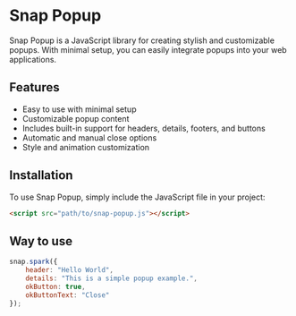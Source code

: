 # Snap Popup

Snap Popup is a JavaScript library for creating stylish and customizable popups. With minimal setup, you can easily integrate popups into your web applications.

## Features

- Easy to use with minimal setup
- Customizable popup content
- Includes built-in support for headers, details, footers, and buttons
- Automatic and manual close options
- Style and animation customization

## Installation

To use Snap Popup, simply include the JavaScript file in your project:

```html
<script src="path/to/snap-popup.js"></script>

```
## Way to use

```javascript
snap.spark({
    header: "Hello World",
    details: "This is a simple popup example.",
    okButton: true,
    okButtonText: "Close"
});
